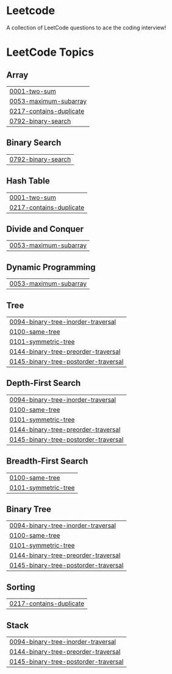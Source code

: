 # Leetcode
A collection of LeetCode questions to ace the coding interview! 

<!---LeetCode Topics Start-->
# LeetCode Topics
## Array
|  |
| ------- |
| [0001-two-sum](https://github.com/VairagPatel/Leetcode/tree/master/0001-two-sum) |
| [0053-maximum-subarray](https://github.com/VairagPatel/Leetcode/tree/master/0053-maximum-subarray) |
| [0217-contains-duplicate](https://github.com/VairagPatel/Leetcode/tree/master/0217-contains-duplicate) |
| [0792-binary-search](https://github.com/VairagPatel/Leetcode/tree/master/0792-binary-search) |
## Binary Search
|  |
| ------- |
| [0792-binary-search](https://github.com/VairagPatel/Leetcode/tree/master/0792-binary-search) |
## Hash Table
|  |
| ------- |
| [0001-two-sum](https://github.com/VairagPatel/Leetcode/tree/master/0001-two-sum) |
| [0217-contains-duplicate](https://github.com/VairagPatel/Leetcode/tree/master/0217-contains-duplicate) |
## Divide and Conquer
|  |
| ------- |
| [0053-maximum-subarray](https://github.com/VairagPatel/Leetcode/tree/master/0053-maximum-subarray) |
## Dynamic Programming
|  |
| ------- |
| [0053-maximum-subarray](https://github.com/VairagPatel/Leetcode/tree/master/0053-maximum-subarray) |
## Tree
|  |
| ------- |
| [0094-binary-tree-inorder-traversal](https://github.com/VairagPatel/Leetcode/tree/master/0094-binary-tree-inorder-traversal) |
| [0100-same-tree](https://github.com/VairagPatel/Leetcode/tree/master/0100-same-tree) |
| [0101-symmetric-tree](https://github.com/VairagPatel/Leetcode/tree/master/0101-symmetric-tree) |
| [0144-binary-tree-preorder-traversal](https://github.com/VairagPatel/Leetcode/tree/master/0144-binary-tree-preorder-traversal) |
| [0145-binary-tree-postorder-traversal](https://github.com/VairagPatel/Leetcode/tree/master/0145-binary-tree-postorder-traversal) |
## Depth-First Search
|  |
| ------- |
| [0094-binary-tree-inorder-traversal](https://github.com/VairagPatel/Leetcode/tree/master/0094-binary-tree-inorder-traversal) |
| [0100-same-tree](https://github.com/VairagPatel/Leetcode/tree/master/0100-same-tree) |
| [0101-symmetric-tree](https://github.com/VairagPatel/Leetcode/tree/master/0101-symmetric-tree) |
| [0144-binary-tree-preorder-traversal](https://github.com/VairagPatel/Leetcode/tree/master/0144-binary-tree-preorder-traversal) |
| [0145-binary-tree-postorder-traversal](https://github.com/VairagPatel/Leetcode/tree/master/0145-binary-tree-postorder-traversal) |
## Breadth-First Search
|  |
| ------- |
| [0100-same-tree](https://github.com/VairagPatel/Leetcode/tree/master/0100-same-tree) |
| [0101-symmetric-tree](https://github.com/VairagPatel/Leetcode/tree/master/0101-symmetric-tree) |
## Binary Tree
|  |
| ------- |
| [0094-binary-tree-inorder-traversal](https://github.com/VairagPatel/Leetcode/tree/master/0094-binary-tree-inorder-traversal) |
| [0100-same-tree](https://github.com/VairagPatel/Leetcode/tree/master/0100-same-tree) |
| [0101-symmetric-tree](https://github.com/VairagPatel/Leetcode/tree/master/0101-symmetric-tree) |
| [0144-binary-tree-preorder-traversal](https://github.com/VairagPatel/Leetcode/tree/master/0144-binary-tree-preorder-traversal) |
| [0145-binary-tree-postorder-traversal](https://github.com/VairagPatel/Leetcode/tree/master/0145-binary-tree-postorder-traversal) |
## Sorting
|  |
| ------- |
| [0217-contains-duplicate](https://github.com/VairagPatel/Leetcode/tree/master/0217-contains-duplicate) |
## Stack
|  |
| ------- |
| [0094-binary-tree-inorder-traversal](https://github.com/VairagPatel/Leetcode/tree/master/0094-binary-tree-inorder-traversal) |
| [0144-binary-tree-preorder-traversal](https://github.com/VairagPatel/Leetcode/tree/master/0144-binary-tree-preorder-traversal) |
| [0145-binary-tree-postorder-traversal](https://github.com/VairagPatel/Leetcode/tree/master/0145-binary-tree-postorder-traversal) |
<!---LeetCode Topics End-->
